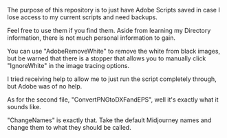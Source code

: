 The purpose of this repository is to just have Adobe Scripts saved in case I lose access to my current scripts and need backups.

Feel free to use them if you find them. Aside from learning my Directory information, there is not much personal information to gain.

You can use "AdobeRemoveWhite" to remove the white from black images, but be warned that there is a stopper that allows you to manually click "IgnoreWhite" in the image tracing options.

I tried receiving help to allow me to just run the script completely through, but Adobe was of no help.

As for the second file, "ConvertPNGtoDXFandEPS", well it's exactly what it sounds like.

"ChangeNames" is exactly that. Take the default Midjourney names and change them to what they should be called.
